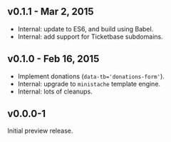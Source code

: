 ## v0.1.1 - Mar 2, 2015

 * Internal: update to ES6, and build using Babel.
 * Internal: add support for Ticketbase subdomains.

## v0.1.0 - Feb 16, 2015

 * Implement donations (`data-tb='donations-form'`).
 * Internal: upgrade to `ministache` template engine.
 * Internal: lots of cleanups.

## v0.0.0-1

Initial preview release.

